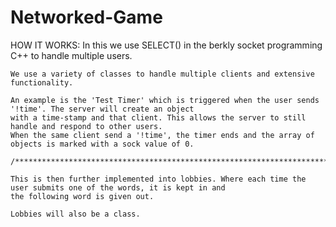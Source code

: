 # Networked-Game






HOW IT WORKS:
    In this we use SELECT() in the berkly socket programming C++ to handle multiple users.

    We use a variety of classes to handle multiple clients and extensive functionality.

    An example is the 'Test Timer' which is triggered when the user sends '!time'. The server will create an object
    with a time-stamp and that client. This allows the server to still handle and respond to other users.
    When the same client send a '!time', the timer ends and the array of objects is marked with a sock value of 0.

    /***************************************************************************************************************/

    This is then further implemented into lobbies. Where each time the user submits one of the words, it is kept in and
    the following word is given out.

    Lobbies will also be a class.